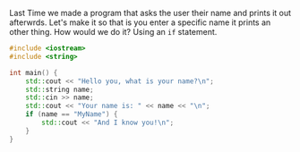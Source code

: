 Last Time we made a program that asks the user their name and prints it out afterwrds. Let's make it so that is you enter a specific name it prints an other thing. How would we do it? Using an `if` statement.
```cpp
#include <iostream>
#include <string>

int main() {
    std::cout << "Hello you, what is your name?\n";
    std::string name;
    std::cin >> name;
    std::cout << "Your name is: " << name << "\n";
    if (name == "MyName") {
	    std::cout << "And I know you!\n";
    }
}
